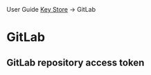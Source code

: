 <div class="breadcrumbs">
    User Guide
    <a href="/user-guide/key-store">Key Store</a>
    → GitLab
</div>

# GitLab

## GitLab repository access token

